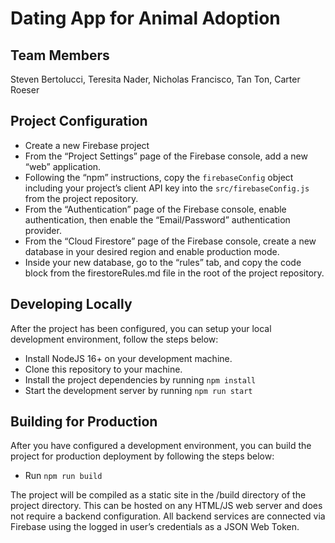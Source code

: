 # Dating App for Animal Adoption
## Team Members
Steven Bertolucci, 
Teresita Nader,
Nicholas Francisco,
Tan Ton,
Carter Roeser

## Project Configuration
- Create a new Firebase project
- From the “Project Settings” page of the Firebase console, add a new “web” application.
- Following the “npm” instructions, copy the `firebaseConfig` object including your project’s client API key into the `src/firebaseConfig.js` from the project repository.
- From the “Authentication” page of the Firebase console, enable authentication, then enable the “Email/Password” authentication provider.
- From the “Cloud Firestore” page of the Firebase console, create a new database in your desired region and enable production mode.
- Inside your new database, go to the “rules” tab, and copy the code block from the firestoreRules.md file in the root of the project repository. 

## Developing Locally
After the project has been configured, you can setup your local development environment, follow the steps below:
- Install NodeJS 16+ on your development machine.
- Clone this repository to your machine.
- Install the project dependencies by running `npm install`
- Start the development server by running `npm run start`

## Building for Production
After you have configured a development environment, you can build the project for production deployment by following the steps below:
- Run `npm run build`

The project will be compiled as a static site in the /build directory of the project directory. This can be hosted on any HTML/JS web server and does not require a backend configuration. All backend services are connected via Firebase using the logged in user’s credentials as a JSON Web Token. 